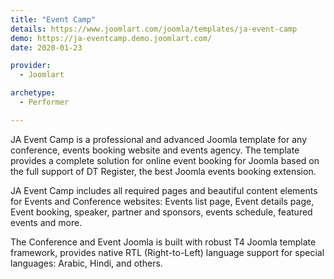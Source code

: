 ```yaml
---
title: "Event Camp"
details: https://www.joomlart.com/joomla/templates/ja-event-camp
demo: https://ja-eventcamp.demo.joomlart.com/
date: 2020-01-23

provider:
  - Joomlart

archetype:
  - Performer

---
```


JA Event Camp is a professional and advanced Joomla template for any conference, events booking website and events agency. The template provides a complete solution for online event booking for Joomla based on the full support of DT Register, the best Joomla events booking extension.

JA Event Camp includes all required pages and beautiful content elements for Events and Conference websites: Events list page, Event details page, Event booking, speaker, partner and sponsors, events schedule, featured events and more.

The Conference and Event Joomla is built with robust T4 Joomla template framework, provides native RTL (Right-to-Left) language support for special languages: Arabic, Hindi, and others.




